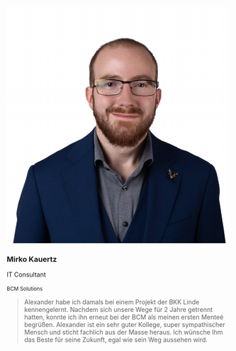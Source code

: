 ![Mirko Kauertz](/public/images/mirko-kauertz.jpg)

<div>

### Mirko Kauertz

IT Consultant

<small>BCM Solutions</small>

</div>

> Alexander habe ich damals bei einem Projekt der BKK Linde kennengelernt.
> Nachdem sich unsere Wege für 2 Jahre getrennt hatten, konnte ich ihn erneut bei der BCM als meinen ersten Menteé begrüßen.
> Alexander ist ein sehr guter Kollege, super sympathischer Mensch und sticht fachlich aus der Masse heraus.
> Ich wünsche Ihm das Beste für seine Zukunft, egal wie sein Weg aussehen wird.
